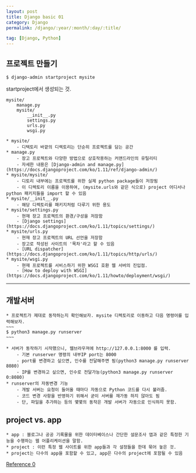 ```yaml
---
layout: post
title: Django basic 01
category: Django
permalink: /django/:year/:month/:day/:title/

tag: [Django, Python]
---
```


## 프로젝트 만들기

~~~
$ django-admin startproject mysite
~~~

startproject에서 생성되는 것.
~~~
mysite/
    manage.py
    mysite/
        __init__.py
        settings.py
        urls.py
        wsgi.py
~~~

    * mysite/ 
        - 디텍토리 바깥의 디렉토리는 단순히 프로젝트를 담는 공간
    * manage.py
        - 장고 프로젝트와 다양한 방법으로 상호작용하는 커맨드라인의 유틸리티
        - 자세한 내용은 [Django-admin and manage.py](https://docs.djangoproject.com/ko/1.11/ref/django-admin/)
    * mysite/mysite/
        - 디토리 내부에는 프로젝트를 위한 실제 python package들이 저장됨
        - 이 디렉토리 이름을 이용하여, (mysite.urls와 같은 식으로) project 어디서나 python 패키지들을 import 할 수 있음
    * mysite/__init__.py
        - 해당 디렉토리를 패키지처럼 다루기 위한 용도
    * mysite/settings.py
        - 현재 장고 프로젝트의 환경/구성을 저장함
        - [Django settings](https://docs.djangoproject.com/ko/1.11/topics/settings/)
    * mysite/urls.py
        - 현재 장고 프로젝트의 URL 선언을 저장함
        - 장고로 작성된 사이트의 '목차'라고 할 수 있음
        - [URL dispatcher](https://docs.djangoproject.com/ko/1.11/topics/http/urls/)
    * mysite/wsgi.py
        - 현재 프로젝트를 서비스하기 위한 WSGI 호환 웹 서버의 진입점.
        - [How to deploy with WSGI](https://docs.djangoproject.com/ko/1.11/howto/deployment/wsgi/)

***

## 개발서버
    * 프로젝트가 제대로 동작하는지 확인해보자. mysite 디렉토리로 이동하고 다음 명령어를 입력해보자.
    ~~~
    $ python3 manage.py runserver
    ~~~

    * 서버가 동작하기 시작했으니, 웹브라우져에 http://127.0.0.1:8000 를 입력.
        - 기본 runserver 명령의 내부IP port는 8000
        - port를 변경하고 싶으면, 인수를 전달해주면 됨(python3 manage.py runserver 8080)
        - IP를 변경하고 싶으면, 인수로 전달가능(python3 manage.py runserver 0:8080)
    * runserver의 자동변경 기능
        - 개발 서버는 요청이 들어올 때마다 자동으로 Python 코드를 다시 불러줌.
        - 코드 변경 사항을 반영하기 위해서 굳이 서버를 재가동 하지 않아도 됨
        - 단, 파일을 추가하는 등의 몇몇의 동작은 개발 서버가 자동으로 인식하지 못함.



## project vs. app
    * app : 블로그나 공공 기록물을 위한 데이터베이스나 간단한 설문조사 앱과 같은 특정한 기능을 수행하는 웹 어플리케이션을 말함.
    * project : 이런 특정 웹 사이트를 위한 app들과 각 설정들을 한데 묶어 놓은 것.
    * project는 다수의 app을 포함할 수 있고, app은 다수의 project에 포함될 수 있음



[Reference 0](https://docs.djangoproject.com/ko/1.11/intro/tutorial01/)

